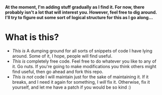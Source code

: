 **At the moment, I'm adding stuff gradually as I find it. For now, there probably isn't a lot that will interest you. However, feel free to dig around. I'll try to figure out some sort of logical structure for this as I go along…**

# What is this?
* *This is* A dumping ground for all sorts of snippets of code I have lying around. Some of it, I hope, people will find useful.
* *This is* completely free code. Feel free to do whatever you like to any of it. Go nuts. If you're going to make modifications you think others might find useful, then go ahead and fork this repo.
* *This is not* code I will maintain just for the sake of maintaining it. If it breaks, and I need it again for something, I *will* fix it. Otherwise, fix it yourself, and let me have a patch if you would be so kind :)